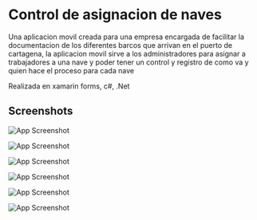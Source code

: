 # Control de asignacion de naves

Una aplicacion movil creada para una empresa encargada de facilitar la documentacion de los diferentes barcos que arrivan en el puerto de cartagena, la aplicacion movil sirve a los administradores para asignar a trabajadores a una nave y poder tener un control y registro de como va y quien hace el proceso para cada nave

Realizada en xamarin forms, c#, .Net
## Screenshots

![App Screenshot](https://i.ibb.co/LRjWXvr/Captura.png)

![App Screenshot](https://i.ibb.co/3y6VyKy/informe6-2.png)

![App Screenshot](https://i.ibb.co/1XZzkx0/informe4-1.png)

![App Screenshot](https://i.ibb.co/XSNTZb3/informe4-2.png)

![App Screenshot](https://i.ibb.co/GCx2nc8/informe4-3.png)

![App Screenshot](https://i.ibb.co/1zCfD1H/informe4-6.png)

